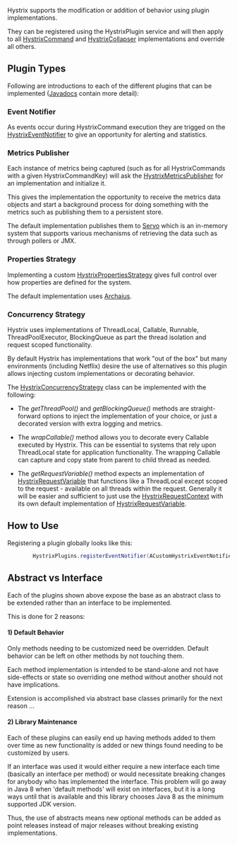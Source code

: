 Hystrix supports the modification or addition of behavior using plugin implementations.

They can be registered using the HystrixPlugin service and will then apply to all [HystrixCommand](http://netflix.github.com/Hystrix/javadoc/index.html?com/netflix/hystrix/HystrixCommand.html) and [HystrixCollapser](http://netflix.github.com/Hystrix/javadoc/index.html?com/netflix/hystrix/HystrixCollapser.html) implementations and override all others.

## Plugin Types

Following are introductions to each of the different plugins that can be implemented ([Javadocs](http://netflix.github.com/Hystrix/javadoc/index.html) contain more detail):

### Event Notifier

As events occur during HystrixCommand execution they are trigged on the [HystrixEventNotifier](http://netflix.github.com/Hystrix/javadoc/index.html?com/netflix/hystrix/strategy/eventnotifier/HystrixEventNotifier.html) to give an opportunity for alerting and statistics.


### Metrics Publisher

Each instance of metrics being captured (such as for all HystrixCommands with a given HystrixCommandKey) will ask the [HystrixMetricsPublisher](http://netflix.github.com/Hystrix/javadoc/index.html?com/netflix/hystrix/strategy/metrics/HystrixMetricsPublisher.html) for an implementation and initialize it. 

This gives the implementation the opportunity to receive the metrics data objects and start a background process for doing something with the metrics such as publishing them to a persistent store.

The default implementation publishes them to [Servo](https://github.com/Netflix/servo) which is an in-memory system that supports various mechanisms of retrieving the data such as through pollers or JMX.


### Properties Strategy

Implementing a custom [HystrixPropertiesStrategy](http://netflix.github.com/Hystrix/javadoc/index.html?com/netflix/hystrix/strategy/properties/HystrixPropertiesStrategy.html) gives full control over how properties are defined for the system.

The default implementation uses [Archaius](https://github.com/Netflix/archaius).


### Concurrency Strategy

Hystrix uses implementations of ThreadLocal, Callable, Runnable, ThreadPoolExecutor, BlockingQueue as part the thread isolation and request scoped functionality. 

By default Hystrix has implementations that work "out of the box" but many environments (including Netflix) desire the use of alternatives so this plugin allows injecting custom implementations or decorating behavior.

The [HystrixConcurrencyStrategy](http://netflix.github.com/Hystrix/javadoc/index.html?com/netflix/hystrix/strategy/concurrency/HystrixConcurrentStrategy.html) class can be implemented with the following:

* The _getThreadPool()_ and _getBlockingQueue()_ methods are straight-forward options to inject the implementation of your choice, or just a decorated version with extra logging and metrics.

* The _wrapCallable()_ method allows you to decorate every Callable executed by Hystrix. This can be essential to systems that rely upon ThreadLocal state for application functionality. The wrapping Callable can capture and copy state from parent to child thread as needed.

* The _getRequestVariable()_ method expects an implementation of [HystrixRequestVariable<T>](http://netflix.github.com/Hystrix/javadoc/index.html?com/netflix/hystrix/strategy/concurrency/HystrixRequestVariable.html) that functions like a ThreadLocal except scoped to the request - available on all threads within the request. Generally it will be easier and sufficient to just use the [HystrixRequestContext](http://netflix.github.com/Hystrix/javadoc/index.html?com/netflix/hystrix/strategy/concurrency/HystrixRequestContext.html) with its own default implementation of [HystrixRequestVariable](http://netflix.github.com/Hystrix/javadoc/index.html?com/netflix/hystrix/strategy/concurrency/HystrixRequestVariable.html).


## How to Use

Registering a plugin globally looks like this:

```java
        HystrixPlugins.registerEventNotifier(ACustomHystrixEventNotifierDefaultStrategy.getInstance());
```

## Abstract vs Interface

Each of the plugins shown above expose the base as an abstract class to be extended rather than an interface to be implemented.

This is done for 2 reasons:

#### 1) Default Behavior

Only methods needing to be customized need be overridden. Default behavior can be left on other methods by not touching them.

Each method implementation is intended to be stand-alone and not have side-effects or state so overriding one method without another should not have implications.

Extension is accomplished via abstract base classes primarily for the next reason ...

#### 2) Library Maintenance

Each of these plugins can easily end up having methods added to them over time as new functionality is added or new things found needing to be customized by users.

If an interface was used it would either require a new interface each time (basically an interface per method) or would necessitate breaking changes for anybody who has implemented the interface. This problem will go away in Java 8 when 'default methods' will exist on interfaces, but it is a long ways until that is available and this library chooses Java 8 as the minimum supported JDK version.

Thus, the use of abstracts means new optional methods can be added as point releases instead of major releases without breaking existing implementations.